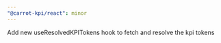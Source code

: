 ```yaml
---
"@carrot-kpi/react": minor
---
```


Add new useResolvedKPITokens hook to fetch and resolve the kpi tokens
